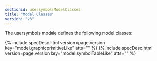 ```yaml
---
sectionid: usersymbolsModelClasses
title: "Model Classes"
version: "v3"
---
```




The usersymbols module defines the following model classes:



{% include specDesc.html version=page.version key="model.graphicprimitiveLike" atts="" %}
{% include specDesc.html version=page.version key="model.symbolTableLike" atts="" %}



